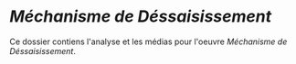 # *Méchanisme de Déssaisissement*

Ce dossier contiens l'analyse et les médias pour l'oeuvre *Méchanisme de Déssaisissement*.
